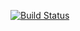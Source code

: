 [![Build Status](https://travis-ci.com/J-Roux/ExMM.svg?branch=master)](https://travis-ci.com/J-Roux/ExMM)